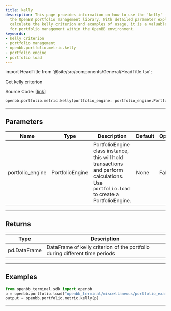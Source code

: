 ```yaml
---
title: kelly
description: This page provides information on how to use the 'kelly' function from
  the OpenBB portfolio management library. With detailed parameter explanations to
  calculate the kelly criterion and examples of usage, it is a valuable reference
  for portfolio management within the OpenBB environment.
keywords:
- kelly criterion
- portfolio management
- openbb.portfolio.metric.kelly
- portfolio engine
- portfolio load
---
```


import HeadTitle from '@site/src/components/General/HeadTitle.tsx';

<HeadTitle title="kelly - Metric - Portfolio - Reference | OpenBB SDK Docs" />

Get kelly criterion

Source Code: [[link](https://github.com/OpenBB-finance/OpenBBTerminal/tree/main/openbb_terminal/portfolio/portfolio_model.py#L1561)]

```python
openbb.portfolio.metric.kelly(portfolio_engine: portfolio_engine.PortfolioEngine)
```

---

## Parameters

| Name | Type | Description | Default | Optional |
| ---- | ---- | ----------- | ------- | -------- |
| portfolio_engine | PortfolioEngine | PortfolioEngine class instance, this will hold transactions and perform calculations.<br/>Use `portfolio.load` to create a PortfolioEngine. | None | False |


---

## Returns

| Type | Description |
| ---- | ----------- |
| pd.DataFrame | DataFrame of kelly criterion of the portfolio during different time periods |
---

## Examples

```python
from openbb_terminal.sdk import openbb
p = openbb.portfolio.load("openbb_terminal/miscellaneous/portfolio_examples/holdings/example.csv")
output = openbb.portfolio.metric.kelly(p)
```

---

